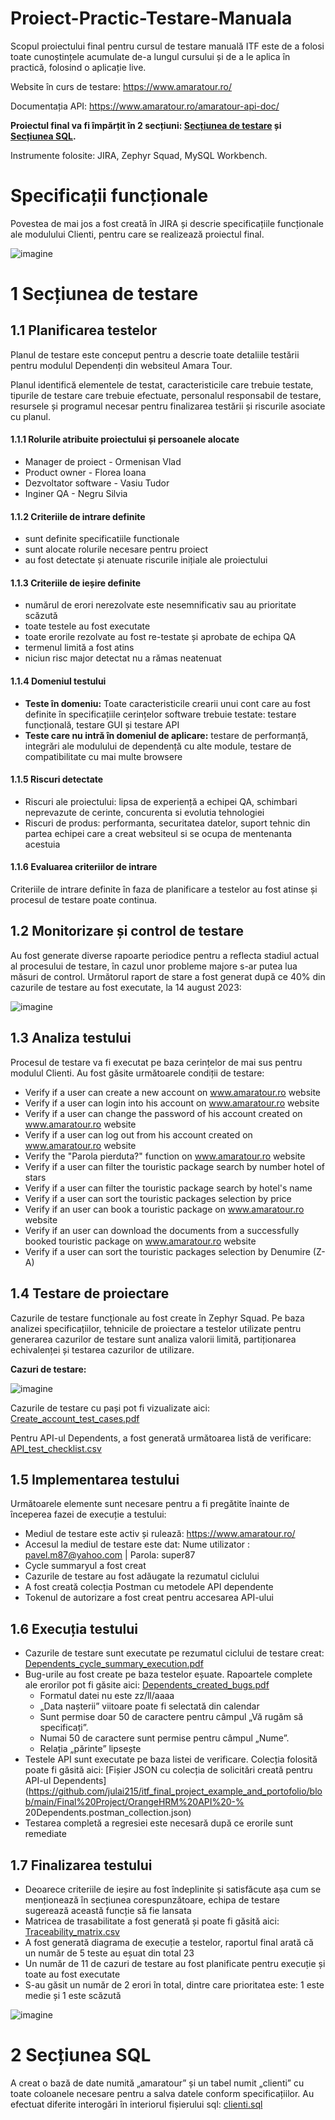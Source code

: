# Proiect-Practic-Testare-Manuala

Scopul proiectului final pentru cursul de testare manuală ITF este de a folosi toate cunoștințele acumulate de-a lungul cursului și de a le aplica în practică, folosind o aplicație live.

Website în curs de testare: https://www.amaratour.ro/

Documentația API: https://www.amaratour.ro/amaratour-api-doc/

**Proiectul final va fi împărțit în 2 secțiuni: [Secțiunea de testare](https://github.com/iulia6/Proiect-Practic-Testare-Manuala/blob/main/README.md#1-sec%C8%9Biunea-de-testare) și [Secțiunea SQL](https://github.com/iulia6/itf_manual_testing_final_project_template/blob/main/Final%20Project/SQL).**

Instrumente folosite: JIRA, Zephyr Squad, MySQL Workbench.

# Specificații funcționale

Povestea de mai jos a fost creată în JIRA și descrie specificațiile funcționale ale modulului Clienti, pentru care se realizează proiectul final.

![imagine](https://github.com/iulia6/Proiect-Practic-Testare-Manuala/blob/main/story1.JPG)


# 1 Secțiunea de testare

## 1.1 Planificarea testelor

Planul de testare este conceput pentru a descrie toate detaliile testării pentru modulul Dependenți din websiteul Amara Tour.

Planul identifică elementele de testat, caracteristicile care trebuie testate, tipurile de testare care trebuie efectuate, personalul responsabil de testare, resursele și programul necesar pentru finalizarea testării și riscurile asociate cu planul.

#### 1.1.1 Rolurile atribuite proiectului și persoanele alocate

* Manager de proiect - Ormenisan Vlad
* Product owner - Florea Ioana
* Dezvoltator software - Vasiu Tudor
* Inginer QA - Negru Silvia

#### 1.1.2 Criteriile de intrare definite

* sunt definite specificatiile functionale
* sunt alocate rolurile necesare pentru proiect
* au fost detectate și atenuate riscurile inițiale ale proiectului

#### 1.1.3 Criteriile de ieșire definite

* numărul de erori nerezolvate este nesemnificativ sau au prioritate scăzută
* toate testele au fost executate
* toate erorile rezolvate au fost re-testate și aprobate de echipa QA
* termenul limită a fost atins
* niciun risc major detectat nu a rămas neatenuat

#### 1.1.4 Domeniul testului

* __Teste în domeniu:__ Toate caracteristicile crearii unui cont care au fost definite în specificațiile cerințelor software trebuie testate: testare funcțională, testare GUI și testare API
* __Teste care nu intră în domeniul de aplicare:__ testare de performanță, integrări ale modulului de dependență cu alte module, testare de compatibilitate cu mai multe browsere

#### 1.1.5 Riscuri detectate

* Riscuri ale proiectului: lipsa de experiență a echipei QA, schimbari neprevazute de cerinte, concurenta si evolutia tehnologiei
* Riscuri de produs: performanta, securitatea datelor, suport tehnic din partea echipei care a creat websiteul si se ocupa de mentenanta acestuia

#### 1.1.6 Evaluarea criteriilor de intrare

Criteriile de intrare definite în faza de planificare a testelor au fost atinse și procesul de testare poate continua.

## 1.2 Monitorizare și control de testare

Au fost generate diverse rapoarte periodice pentru a reflecta stadiul actual al procesului de testare, în cazul unor probleme majore s-ar putea lua măsuri de control.
Următorul raport de stare a fost generat după ce 40% din cazurile de testare au fost executate, la 14 august 2023:

![imagine](https://github.com/iulia6/Proiect-Practic-Testare-Manuala/blob/main/Zephyr%20test%20metrics.JPG)


## 1.3 Analiza testului

Procesul de testare va fi executat pe baza cerințelor de mai sus pentru modulul Clienti. Au fost găsite următoarele condiții de testare:
  * Verify if a user can create a new account on www.amaratour.ro website
  * Verify if a user can login into his account on www.amaratour.ro website
  * Verify if a user can change the password of his account created on www.amaratour.ro website
  * Verify if a user can log out from his account created on www.amaratour.ro website
  * Verify the "Parola pierduta?" function on www.amaratour.ro website
  * Verify if a user can filter the touristic package search by number hotel of stars
  * Verify if a user can filter the touristic package search by hotel's name
  * Verify if a user can sort the touristic packages selection by price
  * Verify if an user can book a touristic package on www.amaratour.ro website
  * Verify if an user can download the documents from a successfully booked touristic package on www.amaratour.ro website
  * Verify if a user can sort the touristic packages selection by Denumire (Z-A)

## 1.4 Testare de proiectare

Cazurile de testare funcționale au fost create în Zephyr Squad. Pe baza analizei specificațiilor, tehnicile de proiectare a testelor utilizate pentru generarea cazurilor de testare
sunt analiza valorii limită, partiționarea echivalenței și testarea cazurilor de utilizare.

**Cazuri de testare:**

![imagine](https://github.com/iulia6/Proiect-Practic-Testare-Manuala/blob/main/Test%20case%20raport.JPG)


Cazurile de testare cu pași pot fi vizualizate aici: [Create_account_test_cases.pdf](https://github.com/iulia6/Proiect-Practic-Testare-Manuala/blob/main/IS-17.pdf)

Pentru API-ul Dependents, a fost generată următoarea listă de verificare: [API_test_checklist.csv](https://github.com/julai215/itf_final_project_example_and_portofolio/blob/main/Final%20Project/API_test_checklist.csv)


## 1.5 Implementarea testului

Următoarele elemente sunt necesare pentru a fi pregătite înainte de începerea fazei de execuție a testului:

* Mediul de testare este activ și rulează: https://www.amaratour.ro/
* Accesul la mediul de testare este dat: Nume utilizator : pavel.m87@yahoo.com | Parola: super87
* Cycle summaryul a fost creat
* Cazurile de testare au fost adăugate la rezumatul ciclului
* A fost creată colecția Postman cu metodele API dependente
* Tokenul de autorizare a fost creat pentru accesarea API-ului

## 1.6 Execuția testului

* Cazurile de testare sunt executate pe rezumatul ciclului de testare creat: [Dependents_cycle_summary_execution.pdf](https://github.com/julai215/itf_final_project_example_and_portofolio/blob/main/Final%20Project/Dependents_cycle_summary_execution.pdf)
* Bug-urile au fost create pe baza testelor eșuate. Rapoartele complete ale erorilor pot fi găsite aici: [Dependents_created_bugs.pdf](https://github.com/julai215/itf_final_project_example_and_portofolio/blob/main/Final%20Project/Dependents_created_bugs.pdf)
     * Formatul datei nu este zz/ll/aaaa
     * „Data nașterii” viitoare poate fi selectată din calendar
     * Sunt permise doar 50 de caractere pentru câmpul „Vă rugăm să specificați”.
     * Numai 50 de caractere sunt permise pentru câmpul „Nume”.
     * Relația „părinte” lipsește
* Testele API sunt executate pe baza listei de verificare. Colecția folosită poate fi găsită aici: [Fișier JSON cu colecția de solicitări creată pentru API-ul Dependents](https://github.com/julai215/itf_final_project_example_and_portofolio/blob/main/Final%20Project/OrangeHRM%20API%20-% 20Dependents.postman_collection.json)
* Testarea completă a regresiei este necesară după ce erorile sunt remediate

## 1.7 Finalizarea testului

* Deoarece criteriile de ieșire au fost îndeplinite și satisfăcute așa cum se menționează în secțiunea corespunzătoare, echipa de testare sugerează această funcție să fie lansata
* Matricea de trasabilitate a fost generată și poate fi găsită aici: [Traceability_matrix.csv](https://github.com/iulia6/Proiect-Practic-Testare-Manuala/blob/main/Matricea%20trasabilitatii.JPG)
* A fost generată diagrama de execuție a testelor, raportul final arată că un număr de 5 teste au eșuat din total 23
* Un număr de 11 de cazuri de testare au fost planificate pentru execuție și toate au fost executate
* S-au găsit un număr de 2 erori în total, dintre care prioritatea este: 1 este medie și 1 este scăzută

![imagine](https://github.com/iulia6/Proiect-Practic-Testare-Manuala/blob/main/Test%20Execution%20Chart.JPG)


# 2 Secțiunea SQL

A creat o bază de date numită „amaratour” și un tabel numit „clienti” cu toate coloanele necesare pentru a salva datele conform specificațiilor. Au efectuat diferite interogări în interiorul fișierului sql: [clienti.sql](https://github.com/iulia6/itf_manual_testing_final_project_template/blob/main/Final%20Project/SQL)
